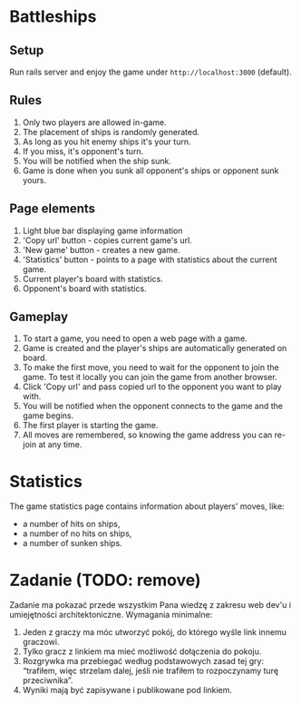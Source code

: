 # Battleships
## Setup
Run rails server and enjoy the game under `http://localhost:3000` (default).

## Rules
1. Only two players are allowed in-game.
2. The placement of ships is randomly generated.
3. As long as you hit enemy ships it's your turn.
4. If you miss, it's opponent's turn.
5. You will be notified when the ship sunk.
6. Game is done when you sunk all opponent's ships or opponent sunk yours.

## Page elements
1. Light blue bar displaying game information
2. 'Copy url' button - copies current game's url.
3. 'New game' button - creates a new game.
4. 'Statistics' button - points to a page with statistics about the current game.
5. Current player's board with statistics.
6. Opponent's board with statistics.

## Gameplay
1. To start a game, you need to open a web page with a game.
2. Game is created and the player's ships are automatically generated on board.
3. To make the first move, you need to wait for the opponent to join the game. To test it locally you can join the game from another browser.
4. Click 'Copy url' and pass copied url to the opponent you want to play with.
5. You will be notified when the opponent connects to the game and the game begins.
6. The first player is starting the game.
7. All moves are remembered, so knowing the game address you can re-join at any time.

# Statistics

The game statistics page contains information about players' moves, like:
- a number of hits on ships, 
- a number of no hits on ships, 
- a number of sunken ships.

# Zadanie (TODO: remove)
Zadanie ma pokazać przede wszystkim Pana wiedzę z zakresu web dev'u i umiejętności architektoniczne.
Wymagania minimalne: 
1) Jeden z graczy ma móc utworzyć pokój, do którego wyśle link innemu graczowi. 
2) Tylko gracz z linkiem ma mieć możliwość dołączenia do pokoju. 
3) Rozgrywka ma przebiegać według podstawowych zasad tej gry: “trafiłem, więc strzelam dalej, jeśli nie trafiłem to rozpoczynamy turę przeciwnika”. 
4) Wyniki mają być zapisywane i publikowane pod linkiem.
